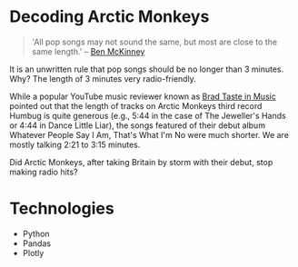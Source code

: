 # Decoding Arctic Monkeys

> 'All pop songs may not sound the same, but most are close to the same length.' – [Ben McKinney](https://www.vox.com/2014/8/18/6003271/why-are-songs-3-minutes-long)

It is an unwritten rule that pop songs should be no longer than 3 minutes. Why? The length of 3 minutes very radio-friendly. 

While a popular YouTube music reviewer known as [Brad Taste in Music](https://www.youtube.com/channel/UChwbfG8UvnLOJ_WgRiAaPBA) pointed out that the length of tracks on Arctic Monkeys third record Humbug is quite generous (e.g., 5:44 in the case of The Jeweller's Hands or 4:44 in Dance Little Liar), the songs featured of their debut album Whatever People Say I Am, That's What I'm No were much shorter. We are mostly talking 2:21 to 3:15 minutes. 

Did Arctic Monkeys, after taking Britain by storm with their debut, stop making radio hits? 

# Technologies

- Python
- Pandas
- Plotly
